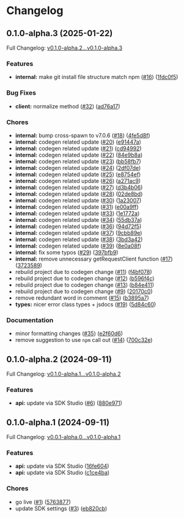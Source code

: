 # Changelog

## 0.1.0-alpha.3 (2025-01-22)

Full Changelog: [v0.1.0-alpha.2...v0.1.0-alpha.3](https://github.com/0xthierry/stainless-hono-todo-node-sdk/compare/v0.1.0-alpha.2...v0.1.0-alpha.3)

### Features

* **internal:** make git install file structure match npm ([#16](https://github.com/0xthierry/stainless-hono-todo-node-sdk/issues/16)) ([1fdc0f5](https://github.com/0xthierry/stainless-hono-todo-node-sdk/commit/1fdc0f596b38e337f70b88e01c3566541d5ec935))


### Bug Fixes

* **client:** normalize method ([#32](https://github.com/0xthierry/stainless-hono-todo-node-sdk/issues/32)) ([ad76a17](https://github.com/0xthierry/stainless-hono-todo-node-sdk/commit/ad76a1744830bf623c88b302f38db15c78e18940))


### Chores

* **internal:** bump cross-spawn to v7.0.6 ([#18](https://github.com/0xthierry/stainless-hono-todo-node-sdk/issues/18)) ([4fe5d8f](https://github.com/0xthierry/stainless-hono-todo-node-sdk/commit/4fe5d8f76c5e077be5fb0b53f59d162d8c048f42))
* **internal:** codegen related update ([#20](https://github.com/0xthierry/stainless-hono-todo-node-sdk/issues/20)) ([e91447a](https://github.com/0xthierry/stainless-hono-todo-node-sdk/commit/e91447ad85dfee64746db0e36072b8433054f4c8))
* **internal:** codegen related update ([#21](https://github.com/0xthierry/stainless-hono-todo-node-sdk/issues/21)) ([cd94992](https://github.com/0xthierry/stainless-hono-todo-node-sdk/commit/cd949925fe73c3075a2c16a2ba9bb2eb5e1e56b1))
* **internal:** codegen related update ([#22](https://github.com/0xthierry/stainless-hono-todo-node-sdk/issues/22)) ([84e9b8a](https://github.com/0xthierry/stainless-hono-todo-node-sdk/commit/84e9b8aa6256c17910cb81ee725ab7a0557b4fbb))
* **internal:** codegen related update ([#23](https://github.com/0xthierry/stainless-hono-todo-node-sdk/issues/23)) ([bb58fb7](https://github.com/0xthierry/stainless-hono-todo-node-sdk/commit/bb58fb7421c7cea06d08a852f71d6cccf6371464))
* **internal:** codegen related update ([#24](https://github.com/0xthierry/stainless-hono-todo-node-sdk/issues/24)) ([2df07de](https://github.com/0xthierry/stainless-hono-todo-node-sdk/commit/2df07de5288573669e9447272a4ea7c200a65980))
* **internal:** codegen related update ([#25](https://github.com/0xthierry/stainless-hono-todo-node-sdk/issues/25)) ([e8754ef](https://github.com/0xthierry/stainless-hono-todo-node-sdk/commit/e8754ef71c878e4d4343242dd6322678d999ef77))
* **internal:** codegen related update ([#26](https://github.com/0xthierry/stainless-hono-todo-node-sdk/issues/26)) ([a271ac9](https://github.com/0xthierry/stainless-hono-todo-node-sdk/commit/a271ac928240e28f073a419699b49ae040a9f048))
* **internal:** codegen related update ([#27](https://github.com/0xthierry/stainless-hono-todo-node-sdk/issues/27)) ([d3b4b06](https://github.com/0xthierry/stainless-hono-todo-node-sdk/commit/d3b4b06d92df4e31910f8fc4544f71c366322ab7))
* **internal:** codegen related update ([#28](https://github.com/0xthierry/stainless-hono-todo-node-sdk/issues/28)) ([02de8bd](https://github.com/0xthierry/stainless-hono-todo-node-sdk/commit/02de8bd9647ba39f49a8a8fb5d16a88e2a4a4668))
* **internal:** codegen related update ([#30](https://github.com/0xthierry/stainless-hono-todo-node-sdk/issues/30)) ([1a23007](https://github.com/0xthierry/stainless-hono-todo-node-sdk/commit/1a23007dd299db69ca5fe75aaeb52ffe869869ec))
* **internal:** codegen related update ([#31](https://github.com/0xthierry/stainless-hono-todo-node-sdk/issues/31)) ([e00a9ff](https://github.com/0xthierry/stainless-hono-todo-node-sdk/commit/e00a9ff4992931b8b1c2acf93fa95dfcdf1d08ee))
* **internal:** codegen related update ([#33](https://github.com/0xthierry/stainless-hono-todo-node-sdk/issues/33)) ([1e1772a](https://github.com/0xthierry/stainless-hono-todo-node-sdk/commit/1e1772a8f1686c8d44e6e2033337455922500f50))
* **internal:** codegen related update ([#34](https://github.com/0xthierry/stainless-hono-todo-node-sdk/issues/34)) ([55db37a](https://github.com/0xthierry/stainless-hono-todo-node-sdk/commit/55db37ac2a0cc97324a8b7911a0c248f56405c40))
* **internal:** codegen related update ([#36](https://github.com/0xthierry/stainless-hono-todo-node-sdk/issues/36)) ([94d72f5](https://github.com/0xthierry/stainless-hono-todo-node-sdk/commit/94d72f54eacf95f1648eddae2a78c41d536bef56))
* **internal:** codegen related update ([#37](https://github.com/0xthierry/stainless-hono-todo-node-sdk/issues/37)) ([9cbb89e](https://github.com/0xthierry/stainless-hono-todo-node-sdk/commit/9cbb89e9a54c057ffea858acef4093d364e549da))
* **internal:** codegen related update ([#38](https://github.com/0xthierry/stainless-hono-todo-node-sdk/issues/38)) ([3bd3a42](https://github.com/0xthierry/stainless-hono-todo-node-sdk/commit/3bd3a42bc18231903ac51da8dd8770d3120e4165))
* **internal:** codegen related update ([#39](https://github.com/0xthierry/stainless-hono-todo-node-sdk/issues/39)) ([8e0a08f](https://github.com/0xthierry/stainless-hono-todo-node-sdk/commit/8e0a08fb7b2a810bc003d8bfc20f479cecff5a70))
* **internal:** fix some typos ([#29](https://github.com/0xthierry/stainless-hono-todo-node-sdk/issues/29)) ([397bfb9](https://github.com/0xthierry/stainless-hono-todo-node-sdk/commit/397bfb9a39e39767094fa21aa07f69a471a9595a))
* **internal:** remove unnecessary getRequestClient function ([#17](https://github.com/0xthierry/stainless-hono-todo-node-sdk/issues/17)) ([3723589](https://github.com/0xthierry/stainless-hono-todo-node-sdk/commit/372358916d39f8fae34a5252122fcb48c3737e72))
* rebuild project due to codegen change ([#11](https://github.com/0xthierry/stainless-hono-todo-node-sdk/issues/11)) ([f4bf078](https://github.com/0xthierry/stainless-hono-todo-node-sdk/commit/f4bf078280b9036dee2e91d9f13ccca215347b67))
* rebuild project due to codegen change ([#12](https://github.com/0xthierry/stainless-hono-todo-node-sdk/issues/12)) ([b596f4c](https://github.com/0xthierry/stainless-hono-todo-node-sdk/commit/b596f4ca7c9e48f95d3157e28b88ab32baf15985))
* rebuild project due to codegen change ([#13](https://github.com/0xthierry/stainless-hono-todo-node-sdk/issues/13)) ([b84e411](https://github.com/0xthierry/stainless-hono-todo-node-sdk/commit/b84e4119544164aaee08c491c5fe9e5f19fd3053))
* rebuild project due to codegen change ([#9](https://github.com/0xthierry/stainless-hono-todo-node-sdk/issues/9)) ([20170c0](https://github.com/0xthierry/stainless-hono-todo-node-sdk/commit/20170c09fe7c0bba748c141d770fff853bba888c))
* remove redundant word in comment ([#15](https://github.com/0xthierry/stainless-hono-todo-node-sdk/issues/15)) ([b3895a7](https://github.com/0xthierry/stainless-hono-todo-node-sdk/commit/b3895a7cdeb784eafbc94654b45ef79b94c2d2e1))
* **types:** nicer error class types + jsdocs ([#19](https://github.com/0xthierry/stainless-hono-todo-node-sdk/issues/19)) ([5d84c60](https://github.com/0xthierry/stainless-hono-todo-node-sdk/commit/5d84c6063b4c6a2f78b9bffeff7890165720bdca))


### Documentation

* minor formatting changes ([#35](https://github.com/0xthierry/stainless-hono-todo-node-sdk/issues/35)) ([e2f60d6](https://github.com/0xthierry/stainless-hono-todo-node-sdk/commit/e2f60d6c0527bc1b7336fc41d88de7a93baec06d))
* remove suggestion to use `npm` call out ([#14](https://github.com/0xthierry/stainless-hono-todo-node-sdk/issues/14)) ([700c32e](https://github.com/0xthierry/stainless-hono-todo-node-sdk/commit/700c32eeda381760e24b83428b34ad6ba6fdd2c6))

## 0.1.0-alpha.2 (2024-09-11)

Full Changelog: [v0.1.0-alpha.1...v0.1.0-alpha.2](https://github.com/0xthierry/stainless-hono-todo-node-sdk/compare/v0.1.0-alpha.1...v0.1.0-alpha.2)

### Features

* **api:** update via SDK Studio ([#6](https://github.com/0xthierry/stainless-hono-todo-node-sdk/issues/6)) ([880e971](https://github.com/0xthierry/stainless-hono-todo-node-sdk/commit/880e9714e1ac98a7e240dc9c219b57d0b1519966))

## 0.1.0-alpha.1 (2024-09-11)

Full Changelog: [v0.0.1-alpha.0...v0.1.0-alpha.1](https://github.com/0xthierry/stainless-hono-todo-node-sdk/compare/v0.0.1-alpha.0...v0.1.0-alpha.1)

### Features

* **api:** update via SDK Studio ([16fe604](https://github.com/0xthierry/stainless-hono-todo-node-sdk/commit/16fe604270e3ee421451fd2ce01ad5145411a8ef))
* **api:** update via SDK Studio ([c1ce4ba](https://github.com/0xthierry/stainless-hono-todo-node-sdk/commit/c1ce4ba9ee447d2e4ea67d7c89189b0786b597f6))


### Chores

* go live ([#1](https://github.com/0xthierry/stainless-hono-todo-node-sdk/issues/1)) ([5763877](https://github.com/0xthierry/stainless-hono-todo-node-sdk/commit/5763877b165e65f3787e3b6097f4aa6e01c2f493))
* update SDK settings ([#3](https://github.com/0xthierry/stainless-hono-todo-node-sdk/issues/3)) ([eb820cb](https://github.com/0xthierry/stainless-hono-todo-node-sdk/commit/eb820cbcb6af8acf38a8a3e7cb365bec0c39e297))
